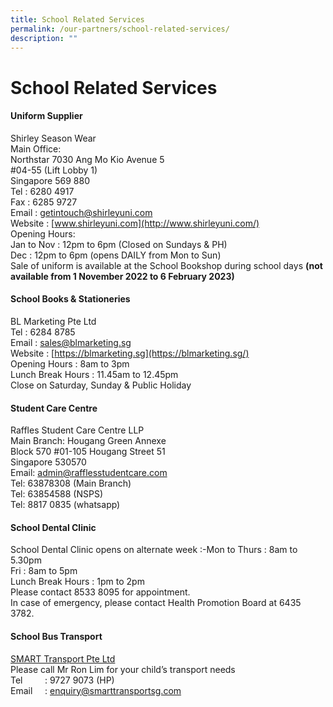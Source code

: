 ```yaml
---
title: School Related Services
permalink: /our-partners/school-related-services/
description: ""
---
```

School Related Services
=======================

#### Uniform Supplier
Shirley Season Wear<br>
Main Office:<br>
Northstar 7030 Ang Mo Kio Avenue 5<br>
#04-55 (Lift Lobby 1)<br>
Singapore 569 880<br>
Tel : 6280 4917<br>
Fax : 6285 9727<br>
Email :&nbsp;[getintouch@shirleyuni.com](mailto:getintouch@shirleyuni.com)<br>
Website :&nbsp;[www.shirleyuni.com](http://www.shirleyuni.com/)<br>
Opening Hours:<br>
Jan to Nov : 12pm to 6pm (Closed on Sundays &amp; PH)<br>
Dec : 12pm to 6pm (opens DAILY from Mon to Sun)<br>
Sale of uniform is available at the School Bookshop during school days&nbsp;**(not available from 1 November 2022 to 6 February 2023)**

#### School Books &amp; Stationeries
BL Marketing Pte Ltd<br>
Tel : 6284 8785<br>
Email :&nbsp;[sales@blmarketing.sg](mailto:sales@blmarketing.sg)<br>
Website :&nbsp;[https://blmarketing.sg](https://blmarketing.sg/)<br>
Opening Hours : 8am to 3pm<br>
Lunch Break Hours : 11.45am to 12.45pm<br>
Close on Saturday, Sunday &amp; Public Holiday

#### Student Care Centre
Raffles Student Care Centre LLP<br>
Main Branch: Hougang Green Annexe<br>
Block 570 #01-105 Hougang Street 51<br>
Singapore 530570<br>
Email:&nbsp;[admin@rafflesstudentcare.com](mailto:admin@rafflesstudentcare.com)<br>
Tel: 63878308 (Main Branch)<br>
Tel: 63854588 (NSPS)<br>
Tel: 8817 0835 (whatsapp)

#### School Dental Clinic
School Dental Clinic opens on alternate week :-Mon to Thurs : 8am to 5.30pm<br>
Fri : 8am to 5pm<br>
Lunch Break Hours : 1pm to 2pm<br>
Please contact 8533 8095 for appointment.<br>
In case of emergency, please contact Health Promotion Board at 6435 3782.

#### School Bus Transport

     
<u>SMART Transport Pte Ltd</u><br>
Please call Mr Ron Lim for your child’s transport needs<br>
Tel &nbsp;&nbsp;&nbsp;&nbsp;&nbsp;&nbsp;&nbsp; : 9727 9073 (HP)<br>
Email &nbsp;&nbsp;&nbsp; : [enquiry@smarttransportsg.com](mailto:enquiry@smarttransportsg.com)
